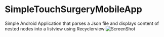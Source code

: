 # SimpleTouchSurgeryMobileApp
Simple Android Application that parses a Json file and displays content of nested nodes into a listview using Recyclerview
![ScreenShot](https://drive.google.com/open?id=1okUPXVMXTplSAziGlOuHYzXJ19mKi02h)
